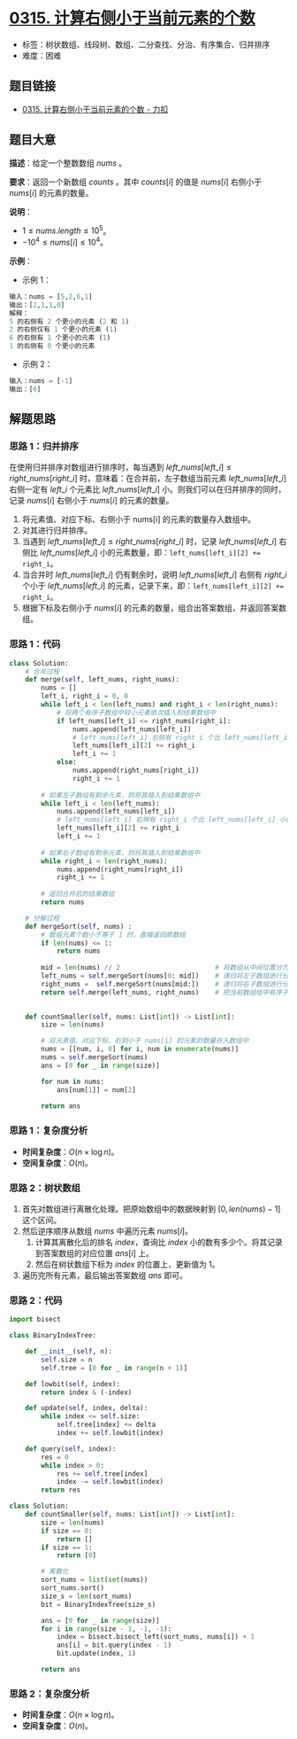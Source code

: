 # [0315. 计算右侧小于当前元素的个数](https://leetcode.cn/problems/count-of-smaller-numbers-after-self/)

- 标签：树状数组、线段树、数组、二分查找、分治、有序集合、归并排序
- 难度：困难

## 题目链接

- [0315. 计算右侧小于当前元素的个数 - 力扣](https://leetcode.cn/problems/count-of-smaller-numbers-after-self/)

## 题目大意

**描述**：给定一个整数数组 $nums$ 。

**要求**：返回一个新数组 $counts$ 。其中 $counts[i]$ 的值是 $nums[i]$ 右侧小于 $nums[i]$ 的元素的数量。

**说明**：

- $1 \le nums.length \le 10^5$。
- $-10^4 \le nums[i] \le 10^4$。

**示例**：

- 示例 1：

```python
输入：nums = [5,2,6,1]
输出：[2,1,1,0] 
解释：
5 的右侧有 2 个更小的元素 (2 和 1)
2 的右侧仅有 1 个更小的元素 (1)
6 的右侧有 1 个更小的元素 (1)
1 的右侧有 0 个更小的元素
```

- 示例 2：

```python
输入：nums = [-1]
输出：[0]
```

## 解题思路

### 思路 1：归并排序

在使用归并排序对数组进行排序时，每当遇到 $left\_nums[left\_i] \le right\_nums[right\_i]$ 时，意味着：在合并前，左子数组当前元素 $left\_nums[left\_i]$ 右侧一定有 $left\_i$ 个元素比 $left\_nums[left\_i]$ 小。则我们可以在归并排序的同时，记录 $nums[i]$ 右侧小于 $nums[i]$ 的元素的数量。

1. 将元素值、对应下标、右侧小于 nums[i] 的元素的数量存入数组中。
2. 对其进行归并排序。
3. 当遇到 $left\_nums[left\_i] \le right\_nums[right\_i]$ 时，记录 $left\_nums[left\_i]$ 右侧比 $left\_nums[left\_i]$ 小的元素数量，即：`left_nums[left_i][2] += right_i`。
4. 当合并时 $left\_nums[left\_i]$ 仍有剩余时，说明 $left\_nums[left\_i]$ 右侧有 $right\_i$ 个小于 $left\_nums[left\_i]$ 的元素，记录下来，即：`left_nums[left_i][2] += right_i`。
5. 根据下标及右侧小于 $nums[i]$ 的元素的数量，组合出答案数组，并返回答案数组。

### 思路 1：代码

```python
class Solution:
    # 合并过程
    def merge(self, left_nums, right_nums):
        nums = []
        left_i, right_i = 0, 0
        while left_i < len(left_nums) and right_i < len(right_nums):
            # 将两个有序子数组中较小元素依次插入到结果数组中
            if left_nums[left_i] <= right_nums[right_i]:
                nums.append(left_nums[left_i])
                # left_nums[left_i] 右侧有 right_i 个比 left_nums[left_i] 小的
                left_nums[left_i][2] += right_i
                left_i += 1
            else:
                nums.append(right_nums[right_i])
                right_i += 1
        
        # 如果左子数组有剩余元素，则将其插入到结果数组中
        while left_i < len(left_nums):
            nums.append(left_nums[left_i])
            # left_nums[left_i] 右侧有 right_i 个比 left_nums[left_i] 小的
            left_nums[left_i][2] += right_i
            left_i += 1
        
        # 如果右子数组有剩余元素，则将其插入到结果数组中
        while right_i < len(right_nums):
            nums.append(right_nums[right_i])
            right_i += 1
        
        # 返回合并后的结果数组
        return nums

    # 分解过程
    def mergeSort(self, nums) :
        # 数组元素个数小于等于 1 时，直接返回原数组
        if len(nums) <= 1:
            return nums
        
        mid = len(nums) // 2                        # 将数组从中间位置分为左右两个数组
        left_nums = self.mergeSort(nums[0: mid])    # 递归将左子数组进行分解和排序
        right_nums =  self.mergeSort(nums[mid:])    # 递归将右子数组进行分解和排序
        return self.merge(left_nums, right_nums)    # 把当前数组组中有序子数组逐层向上，进行两两合并
        

    def countSmaller(self, nums: List[int]) -> List[int]:
        size = len(nums)

        # 将元素值、对应下标、右侧小于 nums[i] 的元素的数量存入数组中
        nums = [[num, i, 0] for i, num in enumerate(nums)]
        nums = self.mergeSort(nums)
        ans = [0 for _ in range(size)]

        for num in nums:
            ans[num[1]] = num[2]
        
        return ans
```

### 思路 1：复杂度分析

- **时间复杂度**：$O(n \times \log n)$。
- **空间复杂度**：$O(n)$。

### 思路 2：树状数组

1. 首先对数组进行离散化处理。把原始数组中的数据映射到 $[0, len(nums) - 1]$ 这个区间。
2. 然后逆序顺序从数组 $nums$ 中遍历元素 $nums[i]$。
   1. 计算其离散化后的排名 $index$，查询比 $index$ 小的数有多少个。将其记录到答案数组的对应位置 $ans[i]$ 上。
   2. 然后在树状数组下标为 $index$ 的位置上，更新值为 $1$。
3. 遍历完所有元素，最后输出答案数组 $ans$ 即可。

### 思路 2：代码

```python
import bisect

class BinaryIndexTree:

    def __init__(self, n):
        self.size = n
        self.tree = [0 for _ in range(n + 1)]

    def lowbit(self, index):
        return index & (-index)

    def update(self, index, delta):
        while index <= self.size:
            self.tree[index] += delta
            index += self.lowbit(index)

    def query(self, index):
        res = 0
        while index > 0:
            res += self.tree[index]
            index -= self.lowbit(index)
        return res

class Solution:
    def countSmaller(self, nums: List[int]) -> List[int]:
        size = len(nums)
        if size == 0:
            return []
        if size == 1:
            return [0]

        # 离散化
        sort_nums = list(set(nums))
        sort_nums.sort()
        size_s = len(sort_nums)
        bit = BinaryIndexTree(size_s)

        ans = [0 for _ in range(size)]
        for i in range(size - 1, -1, -1):
            index = bisect.bisect_left(sort_nums, nums[i]) + 1
            ans[i] = bit.query(index - 1)
            bit.update(index, 1)

        return ans
```

### 思路 2：复杂度分析

- **时间复杂度**：$O(n \times \log n)$。
- **空间复杂度**：$O(n)$。

